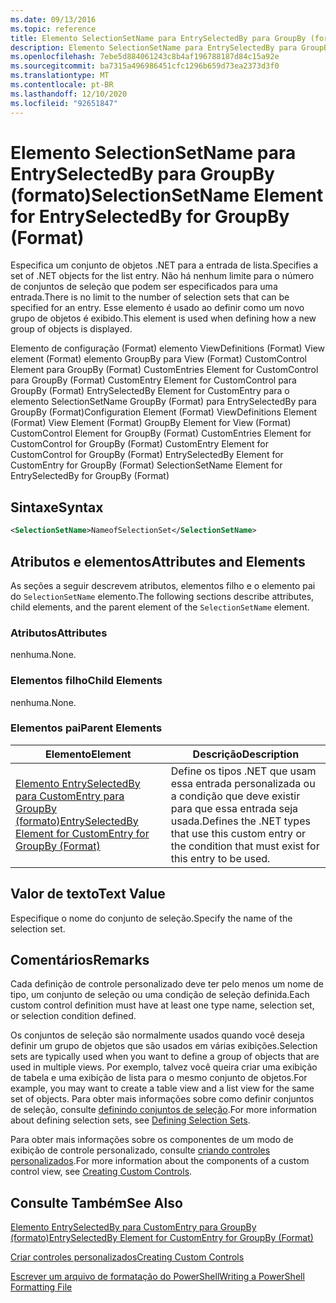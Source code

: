 ```yaml
---
ms.date: 09/13/2016
ms.topic: reference
title: Elemento SelectionSetName para EntrySelectedBy para GroupBy (formato)
description: Elemento SelectionSetName para EntrySelectedBy para GroupBy (formato)
ms.openlocfilehash: 7ebe5d884061243c8b4af196788187d84c15a92e
ms.sourcegitcommit: ba7315a496986451cfc1296b659d73ea2373d3f0
ms.translationtype: MT
ms.contentlocale: pt-BR
ms.lasthandoff: 12/10/2020
ms.locfileid: "92651847"
---
```

# <a name="selectionsetname-element-for-entryselectedby-for-groupby-format"></a><span data-ttu-id="68878-103">Elemento SelectionSetName para EntrySelectedBy para GroupBy (formato)</span><span class="sxs-lookup"><span data-stu-id="68878-103">SelectionSetName Element for EntrySelectedBy for GroupBy (Format)</span></span>

<span data-ttu-id="68878-104">Especifica um conjunto de objetos .NET para a entrada de lista.</span><span class="sxs-lookup"><span data-stu-id="68878-104">Specifies a set of .NET objects for the list entry.</span></span> <span data-ttu-id="68878-105">Não há nenhum limite para o número de conjuntos de seleção que podem ser especificados para uma entrada.</span><span class="sxs-lookup"><span data-stu-id="68878-105">There is no limit to the number of selection sets that can be specified for an entry.</span></span> <span data-ttu-id="68878-106">Esse elemento é usado ao definir como um novo grupo de objetos é exibido.</span><span class="sxs-lookup"><span data-stu-id="68878-106">This element is used when defining how a new group of objects is displayed.</span></span>

<span data-ttu-id="68878-107">Elemento de configuração (Format) elemento ViewDefinitions (Format) View element (Format) elemento GroupBy para View (Format) CustomControl Element para GroupBy (Format) CustomEntries Element for CustomControl para GroupBy (Format) CustomEntry Element for CustomControl para GroupBy (Format) EntrySelectedBy Element for CustomEntry para o elemento SelectionSetName GroupBy (Format) para EntrySelectedBy para GroupBy (Format)</span><span class="sxs-lookup"><span data-stu-id="68878-107">Configuration Element (Format) ViewDefinitions Element (Format) View Element (Format) GroupBy Element for View (Format) CustomControl Element for GroupBy (Format) CustomEntries Element for CustomControl for GroupBy (Format) CustomEntry Element for CustomControl for GroupBy (Format) EntrySelectedBy Element for CustomEntry for GroupBy (Format) SelectionSetName Element for EntrySelectedBy for GroupBy (Format)</span></span>

## <a name="syntax"></a><span data-ttu-id="68878-108">Sintaxe</span><span class="sxs-lookup"><span data-stu-id="68878-108">Syntax</span></span>

```xml
<SelectionSetName>NameofSelectionSet</SelectionSetName>
```

## <a name="attributes-and-elements"></a><span data-ttu-id="68878-109">Atributos e elementos</span><span class="sxs-lookup"><span data-stu-id="68878-109">Attributes and Elements</span></span>

<span data-ttu-id="68878-110">As seções a seguir descrevem atributos, elementos filho e o elemento pai do `SelectionSetName` elemento.</span><span class="sxs-lookup"><span data-stu-id="68878-110">The following sections describe attributes, child elements, and the parent element of the `SelectionSetName` element.</span></span>

### <a name="attributes"></a><span data-ttu-id="68878-111">Atributos</span><span class="sxs-lookup"><span data-stu-id="68878-111">Attributes</span></span>

<span data-ttu-id="68878-112">nenhuma.</span><span class="sxs-lookup"><span data-stu-id="68878-112">None.</span></span>

### <a name="child-elements"></a><span data-ttu-id="68878-113">Elementos filho</span><span class="sxs-lookup"><span data-stu-id="68878-113">Child Elements</span></span>

<span data-ttu-id="68878-114">nenhuma.</span><span class="sxs-lookup"><span data-stu-id="68878-114">None.</span></span>

### <a name="parent-elements"></a><span data-ttu-id="68878-115">Elementos pai</span><span class="sxs-lookup"><span data-stu-id="68878-115">Parent Elements</span></span>

|<span data-ttu-id="68878-116">Elemento</span><span class="sxs-lookup"><span data-stu-id="68878-116">Element</span></span>|<span data-ttu-id="68878-117">Descrição</span><span class="sxs-lookup"><span data-stu-id="68878-117">Description</span></span>|
|-------------|-----------------|
|[<span data-ttu-id="68878-118">Elemento EntrySelectedBy para CustomEntry para GroupBy (formato)</span><span class="sxs-lookup"><span data-stu-id="68878-118">EntrySelectedBy Element for CustomEntry for GroupBy (Format)</span></span>](./entryselectedby-element-for-customentry-for-groupby-format.md)|<span data-ttu-id="68878-119">Define os tipos .NET que usam essa entrada personalizada ou a condição que deve existir para que essa entrada seja usada.</span><span class="sxs-lookup"><span data-stu-id="68878-119">Defines the .NET types that use this custom entry or the condition that must exist for this entry to be used.</span></span>|

## <a name="text-value"></a><span data-ttu-id="68878-120">Valor de texto</span><span class="sxs-lookup"><span data-stu-id="68878-120">Text Value</span></span>

<span data-ttu-id="68878-121">Especifique o nome do conjunto de seleção.</span><span class="sxs-lookup"><span data-stu-id="68878-121">Specify the name of the selection set.</span></span>

## <a name="remarks"></a><span data-ttu-id="68878-122">Comentários</span><span class="sxs-lookup"><span data-stu-id="68878-122">Remarks</span></span>

<span data-ttu-id="68878-123">Cada definição de controle personalizado deve ter pelo menos um nome de tipo, um conjunto de seleção ou uma condição de seleção definida.</span><span class="sxs-lookup"><span data-stu-id="68878-123">Each custom control definition must have at least one type name, selection set, or selection condition defined.</span></span>

<span data-ttu-id="68878-124">Os conjuntos de seleção são normalmente usados quando você deseja definir um grupo de objetos que são usados em várias exibições.</span><span class="sxs-lookup"><span data-stu-id="68878-124">Selection sets are typically used when you want to define a group of objects that are used in multiple views.</span></span> <span data-ttu-id="68878-125">Por exemplo, talvez você queira criar uma exibição de tabela e uma exibição de lista para o mesmo conjunto de objetos.</span><span class="sxs-lookup"><span data-stu-id="68878-125">For example, you may want to create a table view and a list view for the same set of objects.</span></span> <span data-ttu-id="68878-126">Para obter mais informações sobre como definir conjuntos de seleção, consulte [definindo conjuntos de seleção](./defining-selection-sets.md).</span><span class="sxs-lookup"><span data-stu-id="68878-126">For more information about defining selection sets, see [Defining Selection Sets](./defining-selection-sets.md).</span></span>

<span data-ttu-id="68878-127">Para obter mais informações sobre os componentes de um modo de exibição de controle personalizado, consulte [criando controles personalizados](./creating-custom-controls.md).</span><span class="sxs-lookup"><span data-stu-id="68878-127">For more information about the components of a custom control view, see [Creating Custom Controls](./creating-custom-controls.md).</span></span>

## <a name="see-also"></a><span data-ttu-id="68878-128">Consulte Também</span><span class="sxs-lookup"><span data-stu-id="68878-128">See Also</span></span>

[<span data-ttu-id="68878-129">Elemento EntrySelectedBy para CustomEntry para GroupBy (formato)</span><span class="sxs-lookup"><span data-stu-id="68878-129">EntrySelectedBy Element for CustomEntry for GroupBy (Format)</span></span>](./entryselectedby-element-for-customentry-for-groupby-format.md)

[<span data-ttu-id="68878-130">Criar controles personalizados</span><span class="sxs-lookup"><span data-stu-id="68878-130">Creating Custom Controls</span></span>](./creating-custom-controls.md)

[<span data-ttu-id="68878-131">Escrever um arquivo de formatação do PowerShell</span><span class="sxs-lookup"><span data-stu-id="68878-131">Writing a PowerShell Formatting File</span></span>](./writing-a-powershell-formatting-file.md)
